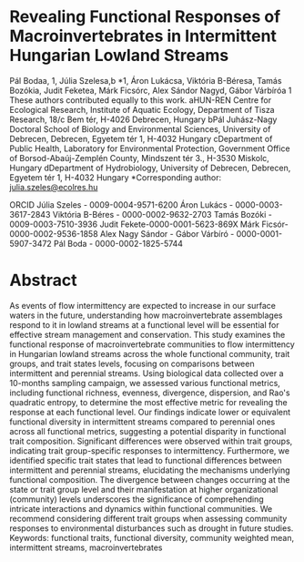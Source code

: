 # Revealing Functional Responses of Macroinvertebrates in Intermittent Hungarian Lowland Streams

Pál Bodaa, 1, Júlia Szelesa,b *1, Áron Lukácsa, Viktória B-Béresa, Tamás Bozókia, Judit Feketea, Márk Ficsórc, Alex Sándor Nagyd, Gábor Várbíróa
1 These authors contributed equally to this work.
aHUN-REN Centre for Ecological Research, Institute of Aquatic Ecology, Department of Tisza Research, 18/c Bem tér, H-4026 Debrecen, Hungary
bPál Juhász-Nagy Doctoral School of Biology and Environmental Sciences, University of Debrecen, Debrecen, Egyetem tér 1, H-4032 Hungary
cDepartment of Public Health, Laboratory for Environmental Protection, Government Office of Borsod-Abaúj-Zemplén County, Mindszent tér 3., H-3530 Miskolc, Hungary
dDepartment of Hydrobiology, University of Debrecen, Debrecen, Egyetem tér 1, H-4032 Hungary
*Corresponding author: julia.szeles@ecolres.hu

ORCID
Júlia Szeles - 0009-0004-9571-6200
Áron Lukács - 0000-0003-3617-2843
Viktória B-Béres - 0000-0002-9632-2703
Tamás Bozóki - 0009-0003-7510-3936
Judit Fekete-0000-0001-5623-869X
Márk Ficsór-0000-0002-9536-1858
Alex Nagy Sándor - 
Gábor Várbíró - 0000-0001-5907-3472
Pál Boda - 0000-0002-1825-5744
# Abstract
As events of flow intermittency are expected to increase in our surface waters in the future, understanding how macroinvertebrate assemblages respond to it in lowland streams at a functional level will be essential for effective stream management and conservation. This study examines the functional response of macroinvertebrate communities to flow intermittency in Hungarian lowland streams across the whole functional community, trait groups, and trait states levels, focusing on comparisons between intermittent and perennial streams. Using biological data collected over a 10-months sampling campaign, we assessed various functional metrics, including functional richness, evenness, divergence, dispersion, and Rao's quadratic entropy, to determine the most effective metric for revealing the response at each functional level.  Our findings indicate lower or equivalent functional diversity in intermittent streams compared to perennial ones across all functional metrics, suggesting a potential disparity in functional trait composition. Significant differences were observed within trait groups, indicating trait group-specific responses to intermittency. Furthermore, we identified specific trait states  that lead to functional differences between intermittent and perennial streams, elucidating the mechanisms underlying functional composition. The divergence between changes occurring at the state or trait group level and their manifestation at higher organizational (community) levels underscores the significance of comprehending intricate interactions and dynamics within functional communities.  We recommend considering different trait groups when assessing community responses to environmental disturbances such as drought in future studies. 
Keywords: functional traits, functional diversity, community weighted mean, intermittent streams, macroinvertebrates


